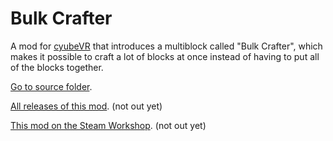 # Bulk Crafter
A mod for [cyubeVR](https://store.steampowered.com/app/619500/cyubeVR/) that introduces a multiblock called "Bulk Crafter", which makes it possible to craft a lot of blocks at once instead of having to put all of the blocks together.

[Go to source folder](https://github.com/Albertbz/cyubeVR-BulkCrafter/tree/master/ProjectFolder/ProjectFiles/Source).

[All releases of this mod](https://github.com/Albertbz/cyubeVR-BulkCrafter/releases). (not out yet)

[This mod on the Steam Workshop](). (not out yet)
